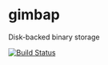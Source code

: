 # gimbap
Disk-backed binary storage

[![Build Status](https://travis-ci.org/wowselim/gimbap.svg?branch=master)](https://travis-ci.org/wowselim/gimbap)
